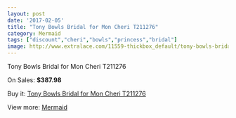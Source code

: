 ```yaml
---
layout: post
date: '2017-02-05'
title: "Tony Bowls Bridal for Mon Cheri T211276"
category: Mermaid
tags: ["discount","cheri","bowls","princess","bridal"]
image: http://www.extralace.com/11559-thickbox_default/tony-bowls-bridal-for-mon-cheri-t211276.jpg
---
```

Tony Bowls Bridal for Mon Cheri T211276

On Sales: **$387.98**
<a href="https://www.extralace.com/mermaid/5442-tony-bowls-bridal-for-mon-cheri-t211276.html"><amp-img layout="responsive" width="600" height="600" src="//www.extralace.com/11559-thickbox_default/tony-bowls-bridal-for-mon-cheri-t211276.jpg" alt="Tony Bowls Bridal for Mon Cheri T211276 0" /></a>
<a href="https://www.extralace.com/mermaid/5442-tony-bowls-bridal-for-mon-cheri-t211276.html"><amp-img layout="responsive" width="600" height="600" src="//www.extralace.com/11560-thickbox_default/tony-bowls-bridal-for-mon-cheri-t211276.jpg" alt="Tony Bowls Bridal for Mon Cheri T211276 1" /></a>

Buy it: [Tony Bowls Bridal for Mon Cheri T211276](https://www.extralace.com/mermaid/5442-tony-bowls-bridal-for-mon-cheri-t211276.html "Tony Bowls Bridal for Mon Cheri T211276")

View more: [Mermaid](https://www.extralace.com/5-mermaid "Mermaid")